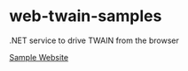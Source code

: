 # web-twain-samples
.NET service to drive TWAIN from the browser

[Sample Website](https://demo.webtwainsdk.com/)
